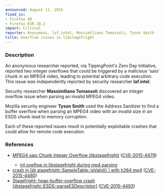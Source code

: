 ```yaml
---
announced: August 11, 2015
fixed_in:
- Firefox 40
- Firefox ESR 38.2
impact: Critical
reporter: Anonymous, laf.intel, Massimiliano Tomassoli, Tyson Smith
title: Overflow issues in libstagefright
---
```


<h3>Description</h3>

<p>An anonymous researcher reported, via TippingPoint's Zero Day Initiative,
reported two integer overflows that could be triggered by a
malicious 'saio' chunk in an MPEG4 video, leading to potential arbitrary
code execution. This issue was independently reported by security
researcher <strong>laf.intel</strong>.</p>

<p>Security researcher <strong>Massimiliano Tomassoli</strong> discovered an
integer overflow issue when parsing an invalid MPEG4 video.</p>

<p>Mozilla security engineer <strong>Tyson Smith</strong> used the Address
Sanitizer to find a buffer overflow when parsing an MPEG4 video with an invalid
size in an ESDS chunk lead to memory corruption.</p>

<p>Each of these reported issues result in potentially exploitable crashes that
could allow for remote code execution.</p>

<h3>References</h3>

<ul>
  <li><a href="https://bugzilla.mozilla.org/show_bug.cgi?id=1185115">
        MPEG4 saio Chunk Integer Overflow (libstagefright)</a>
(<a href="http://cve.mitre.org/cgi-bin/cvename.cgi?name=CVE-2015-4479"
class="ex-ref">CVE-2015-4479</a>)</li>
<ul>
  <li><a href="https://bugzilla.mozilla.org/show_bug.cgi?id=1170344">
        int oveflow in libstagefright during mp4 parsing</a></li>
</ul>
  <li><a href="https://bugzilla.mozilla.org/show_bug.cgi?id=1144107">
       crash in [@ stagefright::SampleTable::isValid() ] with h264 mp4</a>
(<a href="http://cve.mitre.org/cgi-bin/cvename.cgi?name=CVE-2015-4480"
class="ex-ref">CVE-2015-4480</a>)</li>
  <li><a href="https://bugzilla.mozilla.org/show_bug.cgi?id=1186718">
       Stagefright: heap-buffer-overflow crash
[@stagefright::ESDS::parseESDescriptor]</a>
(<a href="http://cve.mitre.org/cgi-bin/cvename.cgi?name=CVE-2015-4493"
class="ex-ref">CVE-2015-4493</a>)</li>
</ul>

